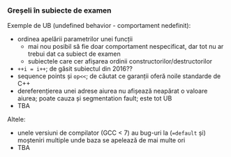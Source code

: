 ### Greșeli în subiecte de examen

Exemple de UB (undefined behavior - comportament nedefinit):
- ordinea apelării parametrilor unei funcții
  - mai nou posibil să fie doar comportament nespecificat, dar tot nu ar trebui dat
    ca subiect de examen
  - subiectele care cer afișarea ordinii constructorilor/destructorilor
- `++i = i++`; de găsit subiectul din 2016??
- sequence points și `op<<`; de căutat ce garanții oferă noile standarde de C++
- dereferențierea unei adrese aiurea nu afișează neapărat o valoare aiurea;
  poate cauza și segmentation fault; este tot UB
- TBA

Altele:
- unele versiuni de compilator (GCC < 7) au bug-uri la (`=default` și) moșteniri multiple
  unde baza se apelează de mai multe ori
- TBA